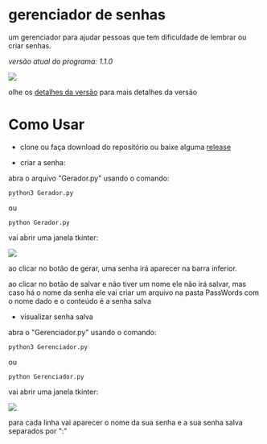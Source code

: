 # gerenciador de senhas
um gerenciador para ajudar pessoas que tem dificuldade de lembrar ou criar senhas.

*versão atual do programa: 1.1.0*  

<img src="https://camo.githubusercontent.com/cc663b44f5f2d7e674990fd054d828aae0e30ec8df36768e5f5552978da1cfdf/68747470733a2f2f696d672e736869656c64732e696f2f62616467652f2d507974686f6e2d3333333333333f7374796c653d666c6174266c6f676f3d707974686f6e">

olhe os <a href="Version.md">detalhes da versão</a> para mais detalhes da versão

# Como Usar

* clone ou faça download do repositório ou baixe alguma <a href="https://github.com/Filipi565/gerenciador-de-senhas/releases">release</a>

* criar a senha:

abra o arquivo "Gerador.py" usando o comando:

```
python3 Gerador.py
```

ou

```
python Gerador.py
```

vai abrir uma janela tkinter:

<img src="https://img001.prntscr.com/file/img001/ZsVUPQshRwSLB-eXY3VxHw.png">

ao clicar no botão de gerar, uma senha irá aparecer na barra inferior.

ao clicar no botão de salvar e não tiver um nome ele não irá salvar, mas caso há o nome da senha ele vai criar um arquivo na pasta PassWords com o nome dado e o conteúdo é a senha salva

* visualizar senha salva

abra o "Gerenciador.py" usando o comando:

```
python3 Gerenciador.py
```

ou

```
python Gerenciador.py
```

vai abrir uma janela tkinter:

<img src="https://img001.prntscr.com/file/img001/Ywj-7MV4T0W_-2z1ENuMgA.png">

para cada linha vai aparecer o nome da sua senha e a sua senha salva separados por ":"
